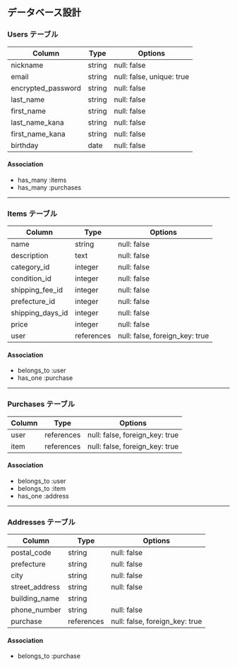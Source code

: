 ## データベース設計

### Users テーブル

| Column              | Type   | Options                   |
|---------------------|--------|---------------------------|
| nickname            | string | null: false               |
| email               | string | null: false, unique: true |
| encrypted_password  | string | null: false               |
| last_name           | string | null: false               |
| first_name          | string | null: false               |
| last_name_kana      | string | null: false               |
| first_name_kana     | string | null: false               |
| birthday            | date   | null: false               |

#### Association

- has_many :items
- has_many :purchases

---

### Items テーブル
| Column             | Type       | Options                        |
|--------------------|------------|--------------------------------|
| name               | string     | null: false                    |
| description        | text       | null: false                    |
| category_id        | integer    | null: false                    | # ActiveHash
| condition_id       | integer    | null: false                    | # ActiveHash
| shipping_fee_id    | integer    | null: false                    | # ActiveHash
| prefecture_id      | integer    | null: false                    | # ActiveHash
| shipping_days_id   | integer    | null: false                    | # ActiveHash
| price              | integer    | null: false                    |
| user               | references | null: false, foreign_key: true |


#### Association

- belongs_to :user
- has_one :purchase


---

### Purchases テーブル

| Column         | Type       | Options                        |
|----------------|------------|--------------------------------|
| user           | references | null: false, foreign_key: true |
| item           | references | null: false, foreign_key: true |

#### Association

- belongs_to :user
- belongs_to :item
- has_one :address

---

### Addresses テーブル

| Column         | Type       | Options                        |
|----------------|------------|--------------------------------|
| postal_code    | string     | null: false                    |
| prefecture     | string     | null: false                    |
| city           | string     | null: false                    |
| street_address | string     | null: false                    |
| building_name  | string     |                                |
| phone_number   | string     | null: false                    |
| purchase       | references | null: false, foreign_key: true |

#### Association

- belongs_to :purchase